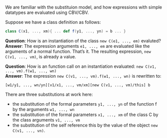 We are familiar with the substituion model, and how expressions with simple datatypes are evaluated using CBV/CBV.

Suppose we have a class definition as follows:
```scala
class C(x1, ..., xm){ ... def f(y1, ..., yn) = b ... }
```

**Question**: How is an instantiation of the class `new C(e1, ..., em)` evaluted? <br/>
**Answer**: The expression arguments `e1, ..., em` are evaluated like the arguments of a normal function. That’s it. The resulting expression, `new C(v1, ..., vm)`, is already a value.

**Question**:  How is an function call on an instantiation evaluated: `new C(v1, ..., vm).f(w1, ..., wn)` <br/>
**Answer**: The expression `new C(v1, ..., vm).f(w1, ..., wn)` is rewritten to:
```
[w1/y1, ..., wn/yn][v1/x1, ..., vm/xm][new C(v1, ..., vm)/this] b
```
There are three substitutions at work here:
* the substitution of the formal parameters `y1, ..., yn` of the function f by the arguments `w1, ..., wn`
* the substitution of the formal parameters `x1, ..., xm` of the class C by the class arguments `v1, ..., vm`
* the substitution of the self reference this by the value of the object `new C(v1, ..., vn)`.